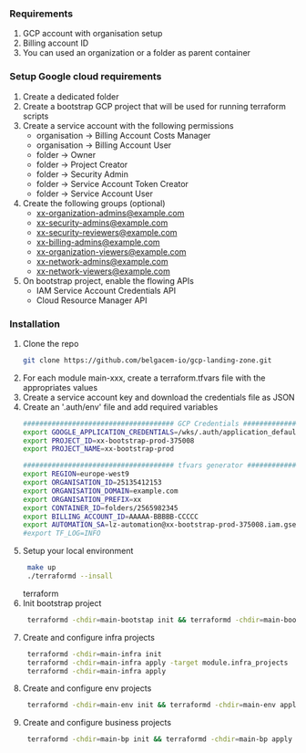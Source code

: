 ### Requirements
1. GCP account with organisation setup
2. Billing account ID
3. You can used an organization or a folder as parent container

### Setup Google cloud requirements
1. Create a dedicated folder
2. Create a bootstrap GCP project that will be used for running terraform scripts
3. Create a service account with the following permissions
   - organisation -> Billing Account Costs Manager
   - organisation -> Billing Account User
   - folder -> Owner
   - folder -> Project Creator
   - folder -> Security Admin
   - folder -> Service Account Token Creator
   - folder -> Service Account User
4. Create the following groups (optional)
   - xx-organization-admins@example.com
   - xx-security-admins@example.com
   - xx-security-reviewers@example.com
   - xx-billing-admins@example.com
   - xx-organization-viewers@example.com
   - xx-network-admins@example.com
   - xx-network-viewers@example.com
5. On bootstrap project, enable the flowing APIs
   - IAM Service Account Credentials API
   - Cloud Resource Manager API

### Installation
1. Clone the repo
   ```sh
   git clone https://github.com/belgacem-io/gcp-landing-zone.git
   ```
2. For each module main-xxx, create a terraform.tfvars file with the appropriates values
3. Create a service account key and download the credentials file as JSON
4. Create an '.auth/env' file and add required variables 
   ```sh
   ##################################### GCP Credentials ###################
   export GOOGLE_APPLICATION_CREDENTIALS=/wks/.auth/application_default_credentials.json
   export PROJECT_ID=xx-bootstrap-prod-375008
   export PROJECT_NAME=xx-bootstrap-prod
   
   ##################################### tfvars generator ###################
   export REGION=europe-west9
   export ORGANISATION_ID=25135412153
   export ORGANISATION_DOMAIN=example.com
   export ORGANISATION_PREFIX=xx
   export CONTAINER_ID=folders/2565982345
   export BILLING_ACCOUNT_ID=AAAAA-BBBBB-CCCCC
   export AUTOMATION_SA=lz-automation@xx-bootstrap-prod-375008.iam.gserviceaccount.com
   #export TF_LOG=INFO
   ```
5. Setup your local environment
   ```sh
    make up
    ./terraformd --insall
   ```
   terraform
6. Init bootstrap project 
   ```sh
    terraformd -chdir=main-bootstap init && terraformd -chdir=main-bootstap apply
   ```
7. Create and configure infra projects
   ```sh
    terraformd -chdir=main-infra init
    terraformd -chdir=main-infra apply -target module.infra_projects
    terraformd -chdir=main-infra apply
   ```
8. Create and configure env projects
   ```sh
    terraformd -chdir=main-env init && terraformd -chdir=main-env apply
   ```
9. Create and configure business projects
   ```sh
    terraformd -chdir=main-bp init && terraformd -chdir=main-bp apply
   ```